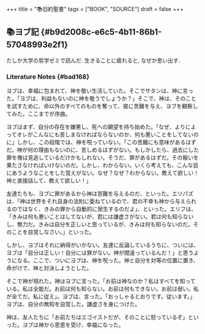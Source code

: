 +++
title = "📚旧約聖書"
tags = ["BOOK", "SOURCE"]
draft = false
+++

## 📚ヨブ記 {#b9d2008c-e6c5-4b11-86b1-57048993e2f1}

たしか大学の哲学ゼミで読んだ. 生きることに疲れると, なぜか思い出す.


### Literature Notes {#bad168}

ヨブは、幸福に包まれて、神を敬い生活していた。そこでサタンは、神に言った。「ヨブは、利益もないのに神を敬うでしょうか？」そこで、神は、そのことを試すために、命以外のすべてのものを奪って、彼に苦難を与え、ヨブを観察してみた。ここまでが序曲。

ヨブはまず、自分の存在を嫌悪し、死への願望を持ち始めた。「なぜ、よりによってオレがこんなにも苦しまなければならないのか、何も悪いことをしてないのに」しかし、この段階では、神を呪っていない。「この苦難にも意味があるはずだ。神が何の理由もないのに、苦しめるはずがない。もしかしたら、過去にした罪を俺は見逃しているだけかもしれない。そうだ、罪があるはずだ。その報いを果たさなければいけないのだ。しかし、わからない。いくら考えても、こんな目にあうようなことをした覚えがない。なぜ？なぜ？わからない。教えて欲しい！神と直接話して、教えて欲しい！」

友達たちも、ヨブに罪があるから神は苦難を与えるのだ、といった。エリパズは、「神は世界をそれ自身の法則に委ねているので、君の不幸も神から与えられるのではなく、きみの罪から自動的に発生するのだよ」、といった。エリフは、「きみは何も悪いことはしてないが、君には謙虚さがない。君は何も知らないし、無力だ。きみは自分を正しいと思っているが、きみは何も知らないのだ。そのことを自覚しなさい。」といった。

しかし、ヨブはそれに納得がいかない。友達に反論しているうちに、ついには、ヨブは「自分は正しい！自分には罪がない。神が間違っているんだ！」と思うようになる。ここで、ついにヨブは、神を呪った。神と自分を対等の位置に置き、命がけで、神と対決しようとした。

そこで神が現れた。神はヨブに言った。「お前は神なのか？私はすべてを知っている。私は全能だ。お前は何も知らない。お前は何もできない。お前は弱い。私が全てだ。私に従え」。ヨブは、言った。「おっしゃるとおりです。従います。」ヨブは、自分の無知を自覚した。謙虚さを身につけた。

神は、友人たちに「お前たちはエゴイストだが、そのことに怒っているぞ」といった。ヨブは神から恩恵を受け、幸福になった。
